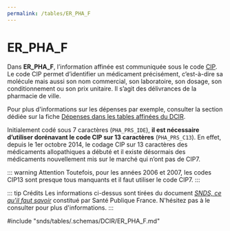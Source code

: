 ```yaml
---
permalink: /tables/ER_PHA_F
---
```

# ER\_PHA\_F
<!-- SPDX-License-Identifier: MPL-2.0 -->
Dans **ER_PHA_F**, l’information affinée est communiquée sous le code [CIP](/snds/glossaire/CIP.md).   
Le code CIP permet d’identifier un médicament précisément, c’est-à-dire sa molécule mais aussi son nom commercial, son laboratoire, son dosage, son conditionnement ou son prix unitaire. Il s’agit des délivrances de la pharmacie de ville.  

Pour plus d'informations sur les dépenses par exemple, consulter la section dédiée sur la fiche [Dépenses dans les tables affinées du DCIR](/snds/fiches/tables_affinees.md).

Initialement codé sous 7 caractères (`PHA_PRS_IDE`), **il est nécessaire d’utiliser dorénavant le code CIP sur 13 caractères** (`PHA_PRS_C13`). En effet, depuis le 1er octobre 2014, le codage CIP sur 13 caractères des médicaments allopathiques a débuté et il existe désormais des médicaments nouvellement mis sur le marché qui n’ont pas de CIP7. 

::: warning Attention
Toutefois, pour les années 2006 et 2007, les codes CIP13 sont presque tous manquants et il faut utiliser le code CIP7.
:::


::: tip Crédits
Les informations ci-dessus sont tirées du document [*SNDS, ce qu'il faut savoir*](/snds/formation_snds/Sante_publique_France.md) constitué par Santé Publique France.
N'hésitez pas à le consulter pour plus d'informations.
:::  

<!-- ATTENTION : Ne pas supprimer ou modifier la ligne ci-dessous -->
#include "snds/tables/.schemas/DCIR/ER_PHA_F.md"
<!-- ATTENTION : Ne pas supprimer ou modifier la ligne ci-dessus -->
